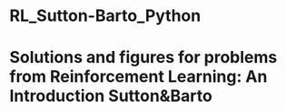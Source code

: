# RL_Sutton-Barto_Python
# Solutions and figures for problems from Reinforcement Learning: An Introduction Sutton&Barto
